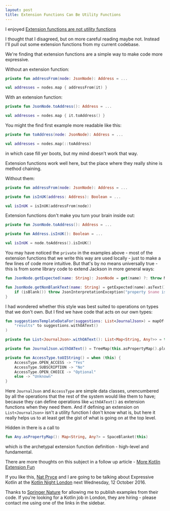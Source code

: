 ```yaml
---
layout: post
title: Extension Functions Can Be Utility Functions
---
```


I enjoyed [Extension functions are not utility functions](https://medium.com/@dimsuz/extension-functions-are-not-utility-functions-74a5f9b53892#.o57pbn5k2)

I thought that I disagreed, but on more careful reading maybe not. Instead I'll pull out some extension functions from my current codebase.

We're finding that extension functions are a simple way to make code more expressive.
 
Without an extension function:

```kotlin
private fun addressFrom(node: JsonNode): Address = ...

val addresses = nodes.map { addressFrom(it) }
```

With an extension function:

```kotlin
private fun JsonNode.toAddress(): Address = ...

val addresses = nodes.map { it.toAddress() }
```

You might the find first example more readable like this:

```kotlin
private fun toAddress(node: JsonNode): Address = ...

val addresses = nodes.map(::toAddress)
```

in which case fill yer boots, but my mind doesn't work that way.

Extension functions work well here, but the place where they really shine is method chaining.

Without them:

```kotlin
private fun addressFrom(node: JsonNode): Address = ...

private fun isInUK(address: Address): Boolean = ...

val isInUK = isInUK(addressFrom(node))
```

Extension functions don't make you turn your brain inside out:

```kotlin
private fun JsonNode.toAddress(): Address = ...

private fun Address.isInUK(): Boolean = ...

val isInUK = node.toAddress().isInUK()
```

You may have noticed the `private` in the examples above - most of the extension functions that we write this way are used  locally - just to make a few lines of code more intuitive. But that's by no means universally true - this is from some library code to extend Jackson in more general ways:

```kotlin
fun JsonNode.getExpected(name: String): JsonNode = get(name) ?: throw MissingPropertyException("property '$name' is missing")

fun JsonNode.getNonBlankText(name: String) = getExpected(name).asText().apply {
    if (isBlank()) throw JsonInterpretationException("property $name is blank")
}
```

I had wondered whether this style was best suited to operations on types that we don't own. But I find we have code that acts on our own types:

```kotlin
fun suggestionsTemplateDataFor(suggestions: List<JournalJson>) = mapOf(
    "results" to suggestions.withOAText()
)

private fun List<JournalJson>.withOAText(): List<Map<String, Any?>> = this.map { it.withOAText() }

private fun JournalJson.withOAText() = TreeMap(this.asPropertyMap().plus( "openAccessText" to this.accessType.toUIString()))

private fun AccessType.toUIString() = when (this) {
    AccessType.OPEN_ACCESS -> "Yes"
    AccessType.SUBSCRIPTION -> "No"
    AccessType.OPEN_CHOICE -> "Optional"
    else -> "Unknown"
}
```

Here `JournalJson` and `AccessType` are simple data classes, unencumbered by all the operations that the rest of the system would like them to have; because they can define operations like `withOAText()` as extension functions when they need them. And if defining an extension on `List<JournalJson>` isn't a utility function I don't know what is, but here it really helps us to at least get the gist of what is going on at the top level.

Hidden in there is a call to 

```kotlin
fun Any.asPropertyMap(): Map<String, Any?> = SpaceBlanket(this)
```

which *is* the archetypal extension function definition - high-level and fundamental.

There are more thoughts on this subject in a follow up article - [More Kotlin Extension Fun](/more-kotlin-extension-fun.html)

If you like this, [Nat Pryce](www.natpryce.com) and I are going to be talking about Expressive Kotlin at the [Kotlin Night London](https://info.jetbrains.com/Kotlin-Night-London.html) next Wednesday, 12 October 2016.

Thanks to [Springer Nature](http://www.springernature.com) for allowing me to publish examples from their code. If you're looking for a Kotlin job in London, they are hiring - please contact me using one of the links in the sidebar.